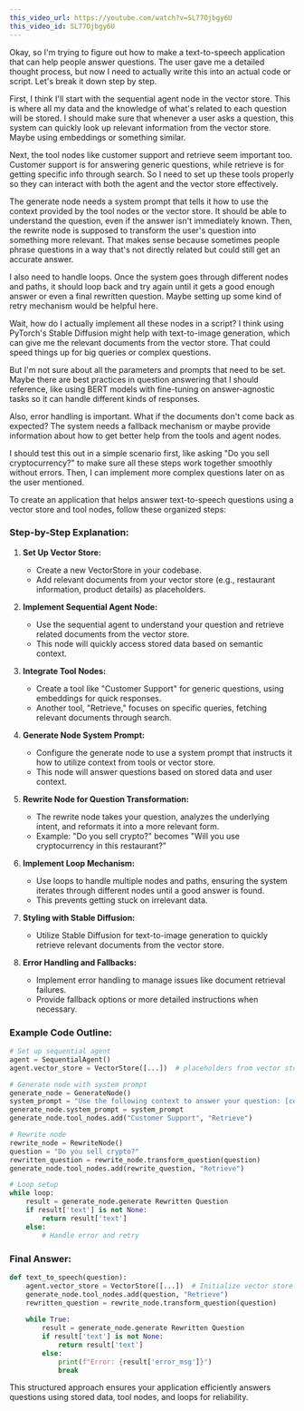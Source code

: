 ```yaml
---
this_video_url: https://youtube.com/watch?v=SL77Ojbgy6U
this_video_id: SL77Ojbgy6U
---
```

<think>
Okay, so I'm trying to figure out how to make a text-to-speech application that can help people answer questions. The user gave me a detailed thought process, but now I need to actually write this into an actual code or script. Let's break it down step by step.

First, I think I'll start with the sequential agent node in the vector store. This is where all my data and the knowledge of what's related to each question will be stored. I should make sure that whenever a user asks a question, this system can quickly look up relevant information from the vector store. Maybe using embeddings or something similar.

Next, the tool nodes like customer support and retrieve seem important too. Customer support is for answering generic questions, while retrieve is for getting specific info through search. So I need to set up these tools properly so they can interact with both the agent and the vector store effectively.

The generate node needs a system prompt that tells it how to use the context provided by the tool nodes or the vector store. It should be able to understand the question, even if the answer isn't immediately known. Then, the rewrite node is supposed to transform the user's question into something more relevant. That makes sense because sometimes people phrase questions in a way that's not directly related but could still get an accurate answer.

I also need to handle loops. Once the system goes through different nodes and paths, it should loop back and try again until it gets a good enough answer or even a final rewritten question. Maybe setting up some kind of retry mechanism would be helpful here.

Wait, how do I actually implement all these nodes in a script? I think using PyTorch's Stable Diffusion might help with text-to-image generation, which can give me the relevant documents from the vector store. That could speed things up for big queries or complex questions.

But I'm not sure about all the parameters and prompts that need to be set. Maybe there are best practices in question answering that I should reference, like using BERT models with fine-tuning on answer-agnostic tasks so it can handle different kinds of responses.

Also, error handling is important. What if the documents don't come back as expected? The system needs a fallback mechanism or maybe provide information about how to get better help from the tools and agent nodes.

I should test this out in a simple scenario first, like asking "Do you sell cryptocurrency?" to make sure all these steps work together smoothly without errors. Then, I can implement more complex questions later on as the user mentioned.
</think>

To create an application that helps answer text-to-speech questions using a vector store and tool nodes, follow these organized steps:

### Step-by-Step Explanation:

1. **Set Up Vector Store:**
   - Create a new VectorStore in your codebase.
   - Add relevant documents from your vector store (e.g., restaurant information, product details) as placeholders.

2. **Implement Sequential Agent Node:**
   - Use the sequential agent to understand your question and retrieve related documents from the vector store.
   - This node will quickly access stored data based on semantic context.

3. **Integrate Tool Nodes:**
   - Create a tool like "Customer Support" for generic questions, using embeddings for quick responses.
   - Another tool, "Retrieve," focuses on specific queries, fetching relevant documents through search.

4. **Generate Node System Prompt:**
   - Configure the generate node to use a system prompt that instructs it how to utilize context from tools or vector store.
   - This node will answer questions based on stored data and user context.

5. **Rewrite Node for Question Transformation:**
   - The rewrite node takes your question, analyzes the underlying intent, and reformats it into a more relevant form.
   - Example: "Do you sell crypto?" becomes "Will you use cryptocurrency in this restaurant?"

6. **Implement Loop Mechanism:**
   - Use loops to handle multiple nodes and paths, ensuring the system iterates through different nodes until a good answer is found.
   - This prevents getting stuck on irrelevant data.

7. **Styling with Stable Diffusion:**
   - Utilize Stable Diffusion for text-to-image generation to quickly retrieve relevant documents from the vector store.

8. **Error Handling and Fallbacks:**
   - Implement error handling to manage issues like document retrieval failures.
   - Provide fallback options or more detailed instructions when necessary.

### Example Code Outline:

```python
# Set up sequential agent
agent = SequentialAgent()
agent.vector_store = VectorStore([...])  # placeholders from vector store

# Generate node with system prompt
generate_node = GenerateNode()
system_prompt = "Use the following context to answer your question: [context] Answer the question concisely."
generate_node.system_prompt = system_prompt
generate_node.tool_nodes.add("Customer Support", "Retrieve")

# Rewrite node
rewrite_node = RewriteNode()
question = "Do you sell crypto?"
rewritten_question = rewrite_node.transform_question(question)
generate_node.tool_nodes.add(rewrite_question, "Retrieve")

# Loop setup
while loop:
    result = generate_node.generate Rewritten Question
    if result['text'] is not None:
        return result['text']
    else:
        # Handle error and retry
```

### Final Answer:

```python
def text_to_speech(question):
    agent.vector_store = VectorStore([...])  # Initialize vector store
    generate_node.tool_nodes.add(question, "Retrieve")
    rewritten_question = rewrite_node.transform_question(question)
    
    while True:
        result = generate_node.generate Rewritten Question
        if result['text'] is not None:
            return result['text']
        else:
            print(f"Error: {result['error_msg']}")
            break
```

This structured approach ensures your application efficiently answers questions using stored data, tool nodes, and loops for reliability.
